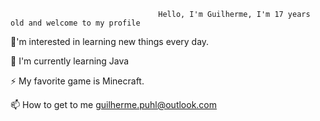                                      Hello, I'm Guilherme, I'm 17 years old and welcome to my profile
                                     
 
👀'm interested in learning new things every day.
 
🌱 I'm currently learning Java

⚡ My favorite game is Minecraft.

📫 How to get to me guilherme.puhl@outlook.com

<!---
uguilherme/uguilherme is a ✨ special ✨ repository because its `README.md` (this file) appears on your GitHub profile.
You can click the Preview link to take a look at your changes.
--->

